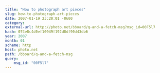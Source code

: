 ```yaml
---
title: "How to photograph art pieces"
slug: how-to-photograph-art-pieces
date: 2007-01-19 23:20:01 -0600
category: 
external-url: http://photo.net/bboard/q-and-a-fetch-msg?msg_id=00F5l7
hash: 074e8c4d0ef10949f192d8df90d43db6
year: 2007
month: 01
scheme: http
host: photo.net
path: /bboard/q-and-a-fetch-msg
query:
    msg_id: "00F5l7"
---
```




